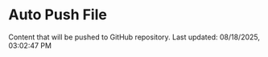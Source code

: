 # Auto Push File

Content that will be pushed to GitHub repository.
Last updated: 08/18/2025, 03:02:47 PM